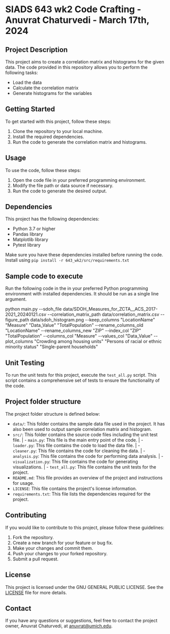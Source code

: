 # SIADS 643 wk2 Code Crafting - Anuvrat Chaturvedi - March 17th, 2024

## Project Description

This project aims to create a correlation matrix and histograms for the given data. The code provided in this repository allows you to perform the following tasks:

- Load the data
- Calculate the correlation matrix
- Generate histograms for the variables

## Getting Started

To get started with this project, follow these steps:

1. Clone the repository to your local machine.
2. Install the required dependencies.
3. Run the code to generate the correlation matrix and histograms.

## Usage

To use the code, follow these steps:

1. Open the code file in your preferred programming environment.
2. Modify the file path or data source if necessary.
3. Run the code to generate the desired output.

## Dependencies

This project has the following dependencies:

- Python 3.7 or higher
- Pandas library
- Matplotlib library
- Pytest library

Make sure you have these dependencies installed before running the code. Install using `pip install -r 643_wk2/src/requirements.txt`

## Sample code to execute

Run the following code in the in your preferred Python programming environment with installed dependencies. It should be run as a single line argument.

python main.py --sdoh_file data/SDOH_Measures_for_ZCTA\_\_ACS_2017-2021_20240121.csv --correlation_matrix_path data/correlation_matrix.csv --figure_path data/sdoh_histogram.png --keep_columns "LocationName" "Measure" "Data_Value" "TotalPopulation" --rename_columns_old "LocationName" --rename_columns_new "ZIP" --index_col "ZIP" "TotalPopulation" --columns_col "Measure" --values_col "Data_Value" --plot_columns "Crowding among housing units" "Persons of racial or ethnic minority status" "Single-parent households"

## Unit Testing

To run the unit tests for this project, execute the `test_all.py` script. This script contains a comprehensive set of tests to ensure the functionality of the code.

## Project folder structure

The project folder structure is defined below:

- `data/`: This folder contains the sample data file used in the project. It has also been used to output sample correlation matrix and histogram.
- `src/`: This folder contains the source code files including the unit test file.
  | - `main.py`: This file is the main entry point of the code.
  | - `loader.py`: This file contains the code to load the data file.
  | - `cleaner.py`: This file contains the code for cleaning the data.
  | - `analysis.py`: This file contains the code for performing data analysis.
  | - `visualization.py`: This file contains the code for generating visualizations.
  | - `test_all.py`: This file contains the unit tests for the project.
- `README.md`: This file provides an overview of the project and instructions for usage.
- `LICENSE`: This file contains the project's license information.
- `requirements.txt`: This file lists the dependencies required for the project.

## Contributing

If you would like to contribute to this project, please follow these guidelines:

1. Fork the repository.
2. Create a new branch for your feature or bug fix.
3. Make your changes and commit them.
4. Push your changes to your forked repository.
5. Submit a pull request.

## License

This project is licensed under the GNU GENERAL PUBLIC LICENSE. See the [LICENSE](https://github.com/anuvrat-umich/643_wk2/blob/main/LICENSE) file for more details.

## Contact

If you have any questions or suggestions, feel free to contact the project owner, Anuvrat Chaturvedi, at [anuvrat@umich.edu](mailto:anuvrat@umich.edu).
